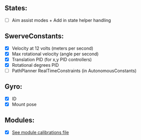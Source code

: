 States:
-----------------------
- [ ] Aim assist modes + Add in state helper handling

SwerveConstants:
-----------------------
- [x] Velocity at 12 volts (meters per second)
- [x] Max rotational velocity (angle per second)
- [x] Translation PID (for x,y PID controllers)
- [x] Rotational degrees PID 
- [ ] PathPlanner RealTimeConstraints (in AutonomousConstants)

Gyro:
-----------------------
- [X] ID
- [x] Mount pose

Modules:
-----------------------
- [x] [See module calibrations file](module/calibrations)